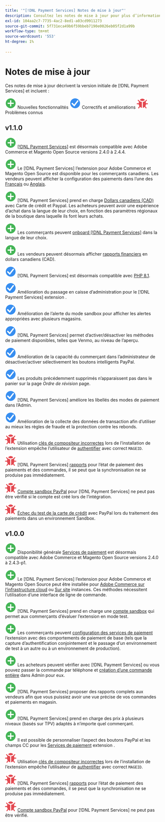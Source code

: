 ```yaml
---
title: '"[!DNL Payment Services] Notes de mise à jour"'
description: Consultez les notes de mise à jour pour plus d’informations sur toutes les [!DNL Payment Services] versions.
exl-id: 104aa2c7-7735-4ac2-8ed1-a03cd9911273
source-git-commit: 5f731eca49b6f59bbeb7190e0026eb05f2d1a99b
workflow-type: tm+mt
source-wordcount: '553'
ht-degree: 1%

---
```


# Notes de mise à jour

Ces notes de mise à jour décrivent la version initiale de [!DNL Payment Services] et incluent :

![Nouveau](../assets/new.svg) Nouvelles fonctionnalités
![Correction d’un problème](../assets/fix.svg) Correctifs et améliorations
![Problème connu](../assets/bug.svg) Problèmes connus

## v1.1.0

![Nouveau](../assets/new.svg)<!-- Issue PAY-2127 --> [[!DNL Payment Services]](https://marketplace.magento.com/magento-payment-services.html) est désormais compatible avec Adobe Commerce et Magento Open Source versions 2.4.0 à 2.4.4.

![Nouveau](../assets/new.svg)<!-- Issue PAY-2682 --> Le [!DNL Payment Services] l’extension pour Adobe Commerce et Magento Open Source est disponible pour les commerçants canadiens. Les vendeurs peuvent afficher la configuration des paiements dans l’une des [Français](overview.md?lang=fr) ou [Anglais](overview.md?lang=en).

![Nouveau](../assets/new.svg)<!-- Issue PAY-2681 --> [!DNL Payment Services] prend en charge [Dollars canadiens (CAD)](overview.md#accepted-credit-cards-and-currencies) avec Carte de crédit et Paypal. Les acheteurs peuvent avoir une expérience d’achat dans la langue de leur choix, en fonction des paramètres régionaux de la boutique dans laquelle ils font leurs achats.

![Nouveau](../assets/new.svg)<!-- Issue PAY-2680 --> Les commerçants peuvent [onboard [!DNL Payment Services]](onboard.md) dans la langue de leur choix.

![Nouveau](../assets/new.svg)<!-- Issue PAY-2678 --> Les vendeurs peuvent désormais afficher [rapports financiers](order-payment-status.md) en dollars canadiens (CAD).

![Correction d’un problème](../assets/fix.svg)<!-- Issue PAY-2710 --> [!DNL Payment Services] est désormais compatible avec [PHP 8.1](https://www.php.net/releases/8.1/en.php).

![Correction d’un problème](../assets/fix.svg)<!-- Issue PAY-3035 --> Amélioration du passage en caisse d’administration pour le [!DNL Payment Services] extension .

![Correction d’un problème](../assets/fix.svg)<!-- Issue PAY-3017 --> Amélioration de l’alerte du mode sandbox pour afficher les alertes appropriées avec plusieurs magasins.

![Correction d’un problème](../assets/fix.svg)<!-- Issue PAY-2742 --> [!DNL Payment Services] permet d’activer/désactiver les méthodes de paiement disponibles, telles que Venmo, au niveau de l’aperçu.

![Correction d’un problème](../assets/fix.svg)<!-- Issue PAY-2277 --> Amélioration de la capacité du commerçant dans l’administrateur de désactiver/activer sélectivement les boutons intelligents PayPal.

![Correction d’un problème](../assets/fix.svg)<!-- Issue PAY-2561 --> Les produits précédemment supprimés n’apparaissent pas dans le panier sur la page _Ordre de révision_ page.

![Correction d’un problème](../assets/fix.svg)<!-- Issue PAY-2456 --> [!DNL Payment Services] améliore les libellés des modes de paiement dans l’Admin.

![Correction d’un problème](../assets/fix.svg)<!-- Issue PAY-2907 --> Amélioration de la collecte des données de transaction afin d’utiliser au mieux les règles de fraude et la protection contre les rebonds.

![Problème connu](../assets/bug.svg)<!-- Issue PAY-2473 --> Utilisation [clés de compositeur incorrectes](https://support.magento.com/hc/en-us/articles/4406603542541) lors de l’installation de l’extension empêche l’utilisateur de [authentifier](https://devdocs.magento.com/guides/v2.4/install-gde/prereq/connect-auth.html) avec correct `MAGEID`.

![Problème connu](../assets/bug.svg)<!-- Issue PAY-2474 --> [!DNL Payment Services] [rapports](https://support.magento.com/hc/en-us/articles/4406114741517) pour l’état de paiement des paiements et des commandes, il se peut que la synchronisation ne se produise pas immédiatement.

![Problème connu](../assets/bug.svg)<!-- Issue PAY-2475 --> [Compte sandbox PayPal](https://support.magento.com/hc/en-us/articles/4406954952461) pour [!DNL Payment Services] ne peut pas être vérifié si le compte est créé lors de l’intégration.

![Problème connu](../assets/bug.svg)<!-- Issue PAY-2842 --> [Échec du test de la carte de crédit](https://support.magento.com/hc/en-us/articles/4406954952461) avec PayPal lors du traitement des paiements dans un environnement Sandbox.

## v1.0.0

![Nouveau](../assets/new.svg)<!-- Issue PAY-2127 --> Disponibilité générale [Services de paiement](https://marketplace.magento.com/magento-payment-services.html) est désormais compatible avec Adobe Commerce et Magento Open Source versions 2.4.0 à 2.4.3-p1.

![Nouveau](../assets/new.svg)<!-- Issue PAY-124 --> Le [!DNL Payment Services] l’extension pour Adobe Commerce et Magento Open Source peut être installée pour [Adobe Commerce sur l’infrastructure cloud](install.md#magento-commerce-cloud) ou [Sur site](install.md#on-premises) instances. Ces méthodes nécessitent l’utilisation d’une interface de ligne de commande.

![Nouveau](../assets/new.svg)<!-- Issue PAY-1986 --> [!DNL Payment Services] prend en charge une [compte sandbox](onboard.md#enable-sandbox-testing) qui permet aux commerçants d’évaluer l’extension en mode test.

![Nouveau](../assets/new.svg)<!-- Issue PAY-666 --> Les commerçants peuvent [configuration des services de paiement](configure-admin.md) l’extension avec des comportements de paiement de base (tels que la capture d’authentification conjointement et le passage d’un environnement de test à un autre ou à un environnement de production).

![Nouveau](../assets/new.svg)<!-- Issue PAY-780 --> Les acheteurs peuvent vérifier avec [!DNL Payment Services] ou vous pouvez passer la commande par téléphone et [création d’une commande entière](create-order.md) dans Admin pour eux.

![Nouveau](../assets/new.svg)<!-- Issue PAY-1856 --> [!DNL Payment Services] proposer des rapports complets aux vendeurs afin que vous puissiez avoir une vue précise de vos commandes et paiements en magasin.

![Nouveau](../assets/new.svg)<!-- Issue PAY-311 --> [!DNL Payment Services] prend en charge des prix à plusieurs niveaux (basés sur TPV) adaptés à n’importe quel commerçant.

![Nouveau](../assets/new.svg)<!-- Issue PAY-1443 --> Il est possible de personnaliser l’aspect des boutons PayPal et les champs CC pour les [Services de paiement](https://devdocs.magento.com/payment-services/customize-buttons-messaging.html) extension .

![Problème connu](../assets/bug.svg)<!-- Issue PAY-2473 --> Utilisation [clés de compositeur incorrectes](https://support.magento.com/hc/en-us/articles/4406603542541) lors de l’installation de l’extension empêche l’utilisateur de [authentifier](https://devdocs.magento.com/guides/v2.4/install-gde/prereq/connect-auth.html) avec correct `MAGEID`.

![Problème connu](../assets/bug.svg)<!-- Issue PAY-2474 --> [!DNL Payment Services] [rapports](https://support.magento.com/hc/en-us/articles/4406114741517) pour l’état de paiement des paiements et des commandes, il se peut que la synchronisation ne se produise pas immédiatement.

![Problème connu](../assets/bug.svg)<!-- Issue PAY-2475 --> [Compte sandbox PayPal](https://support.magento.com/hc/en-us/articles/4406954952461) pour [!DNL Payment Services] ne peut pas être vérifié.
